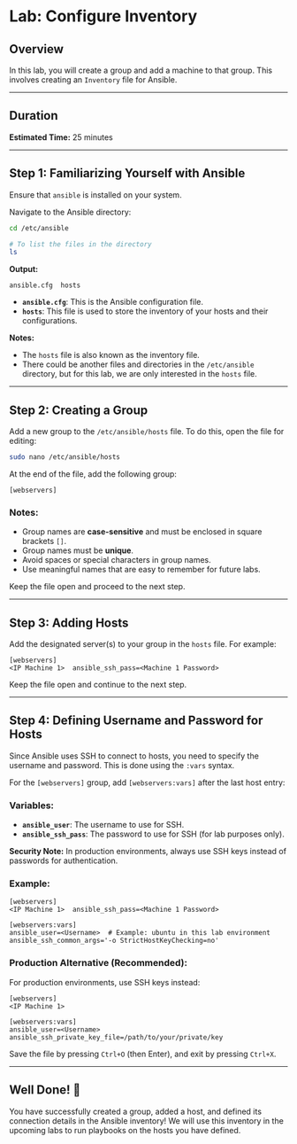 # Lab: Configure Inventory

## Overview

In this lab, you will create a group and add a machine to that group. This involves creating an `Inventory` file for Ansible.

---

## Duration

**Estimated Time:** 25 minutes

---

## Step 1: Familiarizing Yourself with Ansible

Ensure that `ansible` is installed on your system.

Navigate to the Ansible directory:

```bash
cd /etc/ansible

# To list the files in the directory
ls
```

**Output:**

```console
ansible.cfg  hosts
```

- **`ansible.cfg`**: This is the Ansible configuration file.
- **`hosts`**: This file is used to store the inventory of your hosts and their configurations.

**Notes:** 
- The `hosts` file is also known as the inventory file.
- There could be another files and directories in the `/etc/ansible` directory, but for this lab, we are only interested in the `hosts` file.

---

## Step 2: Creating a Group

Add a new group to the `/etc/ansible/hosts` file. To do this, open the file for editing:

```bash
sudo nano /etc/ansible/hosts
```

At the end of the file, add the following group:

```console
[webservers]
```

### Notes:
- Group names are **case-sensitive** and must be enclosed in square brackets `[]`.
- Group names must be **unique**.
- Avoid spaces or special characters in group names.
- Use meaningful names that are easy to remember for future labs.

Keep the file open and proceed to the next step.

---

## Step 3: Adding Hosts

Add the designated server(s) to your group in the `hosts` file. For example:

```console
[webservers]
<IP Machine 1>  ansible_ssh_pass=<Machine 1 Password>
```

Keep the file open and continue to the next step.

---

## Step 4: Defining Username and Password for Hosts

Since Ansible uses SSH to connect to hosts, you need to specify the username and password. This is done using the `:vars` syntax.

For the `[webservers]` group, add `[webservers:vars]` after the last host entry:

### Variables:
- **`ansible_user`**: The username to use for SSH.
- **`ansible_ssh_pass`**: The password to use for SSH (for lab purposes only).

**Security Note:** In production environments, always use SSH keys instead of passwords for authentication.

### Example:

```console
[webservers]
<IP Machine 1>  ansible_ssh_pass=<Machine 1 Password>

[webservers:vars]
ansible_user=<Username>  # Example: ubuntu in this lab environment
ansible_ssh_common_args='-o StrictHostKeyChecking=no'
```

### Production Alternative (Recommended):
For production environments, use SSH keys instead:

```console
[webservers]
<IP Machine 1>

[webservers:vars]
ansible_user=<Username>
ansible_ssh_private_key_file=/path/to/your/private/key
```

Save the file by pressing `Ctrl+O` (then Enter), and exit by pressing `Ctrl+X`.

---

## Well Done! 👏

You have successfully created a group, added a host, and defined its connection details in the Ansible inventory!
We will use this inventory in the upcoming labs to run playbooks on the hosts you have defined.

